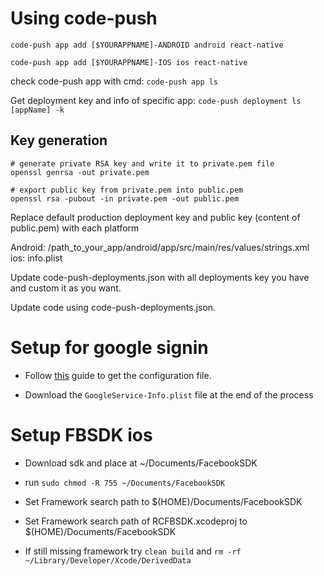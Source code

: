# Using code-push

`code-push app add [$YOURAPPNAME]-ANDROID android react-native`

`code-push app add [$YOURAPPNAME]-IOS ios react-native`

check code-push app with cmd: `code-push app ls`

Get deployment key and info of specific app: `code-push deployment ls [appName] -k`

## Key generation

```
# generate private RSA key and write it to private.pem file
openssl genrsa -out private.pem

# export public key from private.pem into public.pem
openssl rsa -pubout -in private.pem -out public.pem

```

Replace default production deployment key and public key (content of public.pem) with each platform

Android: /path_to_your_app/android/app/src/main/res/values/strings.xml
ios: info.plist

Update code-push-deployments.json with all deployments key you have and custom it as you want.

Update code using code-push-deployments.json.


# Setup for google signin

- Follow [this](https://github.com/react-native-community/react-native-google-signin/blob/master/docs/get-config-file.md) guide to get the configuration file.

- Download the `GoogleService-Info.plist` file at the end of the process


# Setup FBSDK ios 
- Download sdk and place at ~/Documents/FacebookSDK
  
- run `sudo chmod -R 755 ~/Documents/FacebookSDK`

- Set Framework search path  to $(HOME)/Documents/FacebookSDK 

- Set Framework search path of RCFBSDK.xcodeproj  to $(HOME)/Documents/FacebookSDK 

- If still missing framework try `clean build` and `rm -rf ~/Library/Developer/Xcode/DerivedData`


